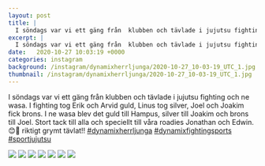 ```yaml
---
layout: post
title: |
  I söndags var vi ett gäng från  klubben och tävlade i jujutsu fighting och ne wasa
excerpt: |
  I söndags var vi ett gäng från  klubben och tävlade i jujutsu fighting och ne wasa. I fighting tog Erik och Arvid guld, Linus tog silver, Joel och Joakim fick brons. I ne wasa blev det guld till Hampus, silver till Joakim och brons till Joel. Stort tack till alla och speciellt till våra roadies Jonathan och Edwin. 😊💪 riktigt grymt tävlat!!   
date:   2020-10-27 10:03:19 +0000
categories: instagram
background: /instagram/dynamixherrljunga/2020-10-27_10-03-19_UTC_1.jpg
thumbnail: /instagram/dynamixherrljunga/2020-10-27_10-03-19_UTC_1.jpg
---
```

I söndags var vi ett gäng från  klubben och tävlade i jujutsu fighting och ne wasa. I fighting tog Erik och Arvid guld, Linus tog silver, Joel och Joakim fick brons. I ne wasa blev det guld till Hampus, silver till Joakim och brons till Joel. Stort tack till alla och speciellt till våra roadies Jonathan och Edwin. 😊💪 riktigt grymt tävlat!! [#dynamixherrljunga](https://www.instagram.com/explore/tags/dynamixherrljunga/) [#dynamixfightingsports](https://www.instagram.com/explore/tags/dynamixfightingsports/) [#sportjujutsu](https://www.instagram.com/explore/tags/sportjujutsu/)



<img src='/www-dynamix-herrljunga/instagram/dynamixherrljunga/2020-10-27_10-03-19_UTC_1.jpg' class='img-fluid' />


<img src='/www-dynamix-herrljunga/instagram/dynamixherrljunga/2020-10-27_10-03-19_UTC_2.jpg' class='img-fluid' />


<img src='/www-dynamix-herrljunga/instagram/dynamixherrljunga/2020-10-27_10-03-19_UTC_3.jpg' class='img-fluid' />


<img src='/www-dynamix-herrljunga/instagram/dynamixherrljunga/2020-10-27_10-03-19_UTC_4.jpg' class='img-fluid' />


<img src='/www-dynamix-herrljunga/instagram/dynamixherrljunga/2020-10-27_10-03-19_UTC_5.jpg' class='img-fluid' />


<img src='/www-dynamix-herrljunga/instagram/dynamixherrljunga/2020-10-27_10-03-19_UTC_6.jpg' class='img-fluid' />


<img src='/www-dynamix-herrljunga/instagram/dynamixherrljunga/2020-10-27_10-03-19_UTC_7.jpg' class='img-fluid' />
